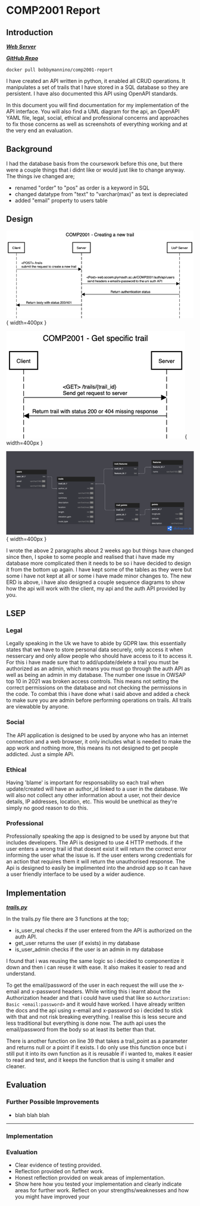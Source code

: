 # COMP2001 Report

## Introduction

[**_Web Server_**](http://cent-5-534.uopnet.plymouth.ac.uk/COMP2001/BMannino)

[**_GitHub Repo_**](https://github.com/bobbymannino/comp2001-report)

```
docker pull bobbymannino/comp2001-report
```

I have created an API written in python, it enabled all CRUD operations. It manipulates a set of trails that I have stored in a SQL database so they are persistent. I have also documented this API using OpenAPI standards.

In this document you will find documentation for my implementation of the API interface. You will also find a UML diagram for the api, an OpenAPI YAML file, legal, social, ethical and professional concerns and approaches to fix those concerns as well as screenshots of everything working and at the very end an evaluation.

## Background

I had the database basis from the coursework before this one, but there were a couple things that i didnt like or would just like to change anyway. The things ive changed are;

- renamed "order" to "pos" as order is a keyword in SQL
- changed datatype from "text" to "varchar(max)" as text is depreciated
- added "email" property to users table

## Design

![Sequence Diagram - New Trail](./sequence-diagram-new-trail.png){ width=400px }

![Sequence Diagram - Get Trail](./sequence-diagram-get-trail.png){ width=400px }

![ERD](./erd.png){ width=400px }

I wrote the above 2 paragraphs about 2 weeks ago but things have changed since then, I spoke to some people and realised that i have made my database more complicated then it needs to be so i have decided to design it from the bottom up again. I have kept some of the tables as they were but some i have not kept at all or some i have made minor changes to. The new ERD is above, i have also designed a couple sequence diagrams to show how the api will work with the client, my api and the auth API provided by you.

## LSEP

### Legal

Legally speaking in the Uk we have to abide by GDPR law. this essentially states that we have to store personal data securely, only access it when nessercary and only allow people who should have access to it to access it. For this i have made sure that to add/update/delete a trail you must be authorized as an admin, which means you must go through the auth API as well as being an admin in my database. The number one issue in OWSAP top 10 in 2021 was broken access controls. This means not setting the correct permissions on the database and not checking the permissions in the code. To combat this i have done what i said above and added a check to make sure you are admin before performing operations on trails. All trails are viewabble by anyone.

### Social

The API application is designed to be used by anyone who has an internet connection and a web browser, it only includes what is needed to make the app work and nothing more, this means its not designed to get people addicted. Just a simple APi.

### Ethical

Having 'blame' is important for responsability so each trail when update/created will have an author_id linked to a user in the database. We will also not collect any other information about a user, not their device details, IP addresses, location, etc. This would be unethical as they're simply no good reason to do this.

### Professional

Professionally speaking the app is designed to be used by anyone but that includes developers. The APi is designed to use 4 HTTP methods. if the user enters a wrong trail id that doesnt exist it will return the correct error informing the user what the issue is. If the user enters wrong credentials for an action that requires them it will return the unauthorised response. The Api is designed to easily be implimented into the android app so it can have a user friendly interface to be used by a wider audience.

## Implementation

[**_trails.py_**](/Users/bobbymannino/Projects/comp2001-report/trails.py)

In the trails.py file there are 3 functions at the top;

- is_user_real checks if the user entered from the API is authorized on the auth API.
- get_user returns the user (if exists) in my database
- is_user_admin checks if the user is an admin in my database

I found that i was reusing the same logic so i decided to componentize it down and then i can reuse it with ease. It also makes it easier to read and understand.

To get the email/password of the user in each request the will use the x-email and x-password headers. While writing this i learnt about the Authorization header and that i could have used that like so `Authorization: Basic <email:password>` and it would have worked. I have already written the docs and the api using x-email and x-password so i decided to stick with that and not risk breaking everything. I realise this is less secure and less traditional but everything is done now. The auth api uses the email/password from the body so at least its better than that.

There is another function on line 39 that takes a trail_point as a parameter and returns null or a point if it exists. I do only use this function once but i still put it into its own function as it is reusable if i wanted to, makes it easier to read and test, and it keeps the function that is using it smaller and cleaner.

## Evaluation

### Further Possible Improvements

- blah blah blah

---

### Implementation

### Evaluation

- Clear evidence of testing provided.
- Reflection provided on further work.
- Honest reflection provided on weak areas of implementation.
- Show here how you tested your implementation and clearly indicate areas for further work. Reflect on your strengths/weaknesses and how you might have improved your
